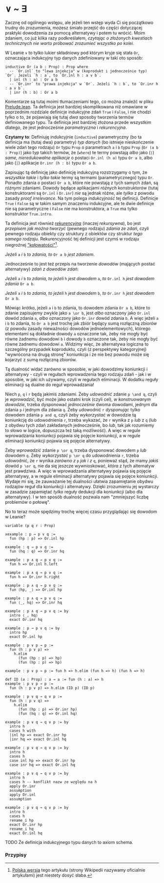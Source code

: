 # ∨ ~ ∃

Zacznę od ogólnego wstępu, ale jeżeli ten wstęp wyda Ci się początkowo trudny do zrozumienia, możesz
śmiało przejść do części dotyczącej praktyki dowodzenia za pomocą alternatywy i potem tu
wrócić. Moim zdaniem, co już kilka razy podkreślałem, *czytając o złożonych kwestiach technicznych
nie warto próbować zrozumieć wszystko po kolei*.

W Leanie `∨` to tylko lukier składniowy pod którym kryje się stała `Or`, oznaczająca indukcyjny typ
danych zdefiniowany w taki oto sposób:

```lean
inductive Or (a b : Prop) : Prop where
  -- `Or.inl` to "lewa injekcja" w (koprodukt i jednocześnie typ) `Or`. Jeżeli `h : a`, to `Or.inl h : a ∨ b`.
  | inl (h : a) : Or a b
  -- `Or.inr` to "prawa injekcja" w `Or`. Jeżeli `h : b`, to `Or.inr h : a ∨ b`.
  | inr (h : b) : Or a b
```

Komentarze są tutaj moimi tłumaczeniami tego, co można znaleźć w pliku
[Prelude.lean](https://github.com/leanprover/lean4/blob/master/src/Init/Prelude.lean). Ta definicja
jest bardziej skomplikowana niż omawiane w poprzednim rozdziale definicje indukcyjne zdań `True` i
`False`, i nie chodzi tylko o to, że pojawiają się tutaj *dwa* sposoby tworzenia termów
definiowanego typu. Ta definicja jest bardziej złożona przede wszystkim dlatego, że jest
jednocześnie *parametryczna* i *rekurencyjna*.

**Czytamy to**: Definiuję indukcyjnie (`inductive`) parametryczny (bo ta definicja ma \{tutaj dwa\}
parametry) *typ danych* (bo istnieje nieskończenie wiele zdań tego rodzaju) `Or` typu `Prop` o
parametrach `a` i `b` typu `Prop` (`Or (a b : Prop)`) jako typ takich termów, że (`where`) te termy
powstają *albo* jako (`|`) *same, nieredukowalne aplikacje* o postaci `Or.inl (h a)` typu `Or a b`,
albo jako (`|`) aplikacje `Or.inr (h : b)` typu `Or a b`.

Zapisując tą definicję jako definicję indukcyjną rozstrzygamy o tym, że *wszystkie takie* i *tylko
takie* termy są termami (parametrycznego) typu `Or`. Ponadto zdania o postaci `Or a b`, które nie
powstają z tych samych zdań, są *różnymi* zdaniami. Dowody będące aplikacjami *różnych*
konstruktorów (tutaj konstruktorami są `Or.inl` i `Or.inr`) *nie* są jednak różne, ale *tylko* z
powodu zasady *proof irrelevance*. Na tym polega *indukcyjność* tej definicji. Definicje `True` i
`False` są w takim samym znaczeniu indukcyjne, ale te dwie definicje nie są parametryczne i `False`
nie ma konstruktora, a `True` ma tylko konstruktor `True.intro`.

Ta definicja jest również [*rekurencyjna*](https://en.wikipedia.org/wiki/Recursive_definition)
(inaczej *rekursywna*), bo jest *przepisem jak można tworzyć* (pewnego rodzaju) *zdania ze zdań*,
czyli pewnego rodzaju obiekty czy struktury z obiektów czy struktur *tego samego
rodzaju*. Rekurencyjność tej definicji jest czymś w rodzaju niegroźnej
["kołowatości"](https://en.wikipedia.org/wiki/Circular_definition)[^1].

*Jeżeli* `a` *i* `b` *to zdania, to* `Or a b` *jest zdaniem*.

Jednocześnie to jest też przepis na tworzenie *dowodów* (mających postać alternatywy) *zdań z dowodów zdań*:

*Jeżeli* `a` *i* `b` *to zdania, to jeżeli* `h` *jest dowodem* `a`, *to* `Or.inl h` *jest dowodem
zdania* `Or a b`.

*Jeżeli* `a` *i* `b` *to zdania, to jeżeli* `h` *jest dowodem* `b`, *to* `Or.inr h` *jest dowodem*
`Or a b`.

Mówiąc krótko, jeżeli `a` i `b` to zdania, to dowodem zdania `Or a b`, które to zdanie zapisujemy
zwykle jako `a \or b`, jest *albo* oznaczony jako `Or.inl` dowód zdania `a`, *albo* oznaczony jako
`Or.inr` dowód zdania `b`. A więc jeżeli `a` i `b` to zdania, to `Or a b` jest trochę jak zbiór
będący sumą rozłączną zbiorów (z powodu zasady nieważności dowodów jednoelementowych), którego
elementami są dokładnie dowody `a` oznaczone tak, żeby nie mogły być równe żadnemu dowodowi `b` i
dowody `b` oznaczone tak, żeby nie mogły być równe żadnemu dowodowi `a`. Widzimy więc, że
alternatywa logiczna to szczególny przypadek koproduktu, czyli (z perspektywy kategoryjnej)
"wywrócona na drugą stronę" koniunkcja i że nie bez powodu może się kojarzyć z sumą rozłączną
zbiorów.

Tą dualność widać zarówno w sposobie, w jaki dowodzimy koniunkcji i alternatywy - czyli w regułach
wprowadzenia tego rodzaju zdań - jak i w sposobie, w jaki ich używamy, czyli w regułach
eliminacji. W dodatku reguły eliminacji są dualne do reguł wprowadzania!

Niech `p`, `q` i `r` będą jakimiś zdaniami. Żeby *udowodnić* zdanie `p \and q`, czyli je
*wprowadzić*, być może jako ostatni krok (czyli cel), *w konstruowanym dowodzie*, trzeba dysponować
*jednocześnie* dwoma dowodami, jednym dla zdania `p` *i* jednym dla zdania `q`. Żeby udowodnić `r`
*dysponując* tylko dowodem zdania `p and q`, czyli żeby *wykorzystać* w dowodzie tą koniunkcję do
udowodnienia `r`, trzeba wykazać, że `r` wynika z `p` *lub* z `q` (lub z obydwu tych zdań
zakładanych jednocześnie, bo *lub*, tak jak rozumiemy to słowo w logice, dopuszcza też taką
możliwość). A więc w regule wprowadzania koniunkcji pojawia się pojęcie koniunkcji, a w regule
eliminacji koniunkcji pojawia się pojęcie alternatywy.

Żeby *wprowadzić* zdanie `p \or q`, trzeba dysponować dowodem `p` *lub* dowodem `q`. Żeby
*wykorzystać* `p \or q` do udowodnienia `r`, trzeba udowodnić, że `r` wynika *zarówno z* `p` *jak i
z* `q`, ponieważ stąd, że mamy *jakiś* dowód `p \or q`, nie da się jeszcze wywnioskować, *która* z
tych alternatyw jest prawdziwa. A więc w wprowadzania alternatywy pojawia się pojęcie alternatywy, a
w regule eliminacji alternatywy pojawia się pojęce koniunkcji. Wydaje mi się, że zauważanie tej
dualności ułatwia zapamiętanie obydwu rodzajów reguł dla koniunkcji i alternatywy. Dzięki
zrozumieniu jej wystarczy w zasadzie zapamiętać *tylko* reguły dedukcji dla koniunkcji (albo dla
alternatywy). I w ten sposób dualność pozwala nam "zmniejszyć liczbę problemów o połowę".

No to teraz może spędzimy trochę więcej czasu przyglądając się dowodom w Leanie?

```lean
variable (p q r : Prop)

xexample : p → p ∨ q := 
  fun (hp : p) => Or.inl hp

example : q → p ∨ q := 
  fun (hq : q) => Or.inr hq

example : p ∧ q → p ∨ q := 
  fun h => Or.inl h.left

example : p ∧ q → p ∨ q := 
  fun h => Or.inr h.right

example : p ∧ q → p ∨ q := 
  fun ⟨hp, _⟩ => Or.inl hp

example : p ∧ q → p ∨ q := 
  fun ⟨_, hq⟩ => Or.inr hq

example : p ∧ q → p ∨ q := by
  intro ⟨_, hq⟩
  exact Or.inr hq

example : p → p ∨ q := by
  intro hp
  exact Or.inl hp

example : p ∨ p → p :=
  fun (h : p ∨ p) => 
    h.elim
      (fun (hp : p) => hp)
      (fun (hp : p) => hp)

example : p ∨ p → p := fun h => h.elim (fun h => h) (fun h => h)

def ID (a : Prop) : a → a := fun (h : a) => h
example : p ∨ p → p :=
  fun (h : p ∨ p) => h.elim (ID p) (ID p)

example : p ∨ q → q ∨ p :=
  fun (h : p ∨ q) =>
    h.elim 
      (fun (hp : p) => Or.inr hp)
      (fun (hq : q) => Or.inl hq)

example : p ∨ q → q ∨ p := by
  intro h
  cases h with
  |inl hp => exact Or.inr hp
  |inr hq => exact Or.inl hq

example : p ∨ q → q ∨ p := by
  intro h
  cases h
  case inl hp => exact Or.inr hp
  case inr hq => exact Or.inl hq

example : p ∨ q → q ∨ p := by
  intro h
  cases h -- konflikt nazw ze względu na h
  apply Or.inr
  assumption
  apply Or.inl
  assumption

example : p ∨ q → q ∨ p := by
  intro h
  cases h
  rename_i hp
  exact Or.inr hp
  rename_i hq
  exact Or.inl hq
```

TODO Że definicja indukcyjnego typu danych to axiom schema.

### Przypisy

[^1]: [Polska wersja](https://pl.wikipedia.org/wiki/B%C5%82%C4%99dne_ko%C5%82o_w_definiowaniu) tego
    artykułu (strony Wikipedii nazywamy oficialnie artykułami) jest niestety dosyć słaba.
